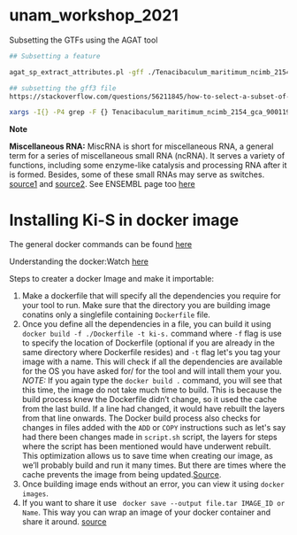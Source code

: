 # unam_workshop_2021

Subsetting the GTFs using the AGAT tool

```bash
## Subsetting a feature

agat_sp_extract_attributes.pl -gff ./Tenacibaculum_maritimum_ncimb_2154_gca_900119795.MARIT_PRJEB17743.49.gff3  -att ID -p mRNA -o temp3

## subsetting the gff3 file
https://stackoverflow.com/questions/56211845/how-to-select-a-subset-of-file-based-on-ids-in-other-file

xargs -I{} -P4 grep -F {} Tenacibaculum_maritimum_ncimb_2154_gca_900119795.MARIT_PRJEB17743.49.gff3 < temp2_ID

```
**Note**

**Miscellaneous RNA:** MiscRNA is short for miscellaneous RNA, a general term for a series of miscellaneous small RNA (ncRNA). It serves a variety of functions, including some enzyme-like catalysis and processing RNA after it is formed. Besides, some of these small RNAs may serve as switches. [source1](https://www.ncbi.nlm.nih.gov/pmc/articles/PMC3226645/) and [source2](https://www.researchgate.net/post/What-is-misc-RNA). See ENSEMBL page too [here](https://m.ensembl.org/info/genome/genebuild/ncrna.html)

# Installing Ki-S in docker image

The general docker commands can be found [here](https://medium.com/@rohitsatyam/step-by-step-guide-to-using-docker-3f953a9127b4)

Understanding the docker:Watch [here](https://youtu.be/EsLlCWHx_-k)

Steps to creater a docker Image and make it importable:
1. Make a dockerfile that will specify all the dependencies you require for your tool to run. Make sure that the directory you are building image conatins only a singlefile containing `Dockerfile` file.
2. Once you define all the dependencies in a file, you can build it using `docker build -f ./Dockerfile -t ki-s.` command where `-f` flag is use to specify the location of Dockerfile (optional if you are already in the same directory where Dockerfile resides) and `-t` flag let's you tag your image with a name. This will check if all the dependencies are available for the OS you have asked for/ for the tool and will intall them your you.
*NOTE:* If you again type the `docker build .` command, you will see that this time, the image do not take much time to build. This is because the build process knew the Dockerfile didn’t change, so it used the cache from the last build. If a line had changed, it would have rebuilt the layers from that line onwards. The Docker build process also checks for changes in files added with the `ADD` or `COPY` instructions such as let's say had there been changes made in `script.sh` script, the layers for steps where the script has been mentioned would have underwent rebuilt. This optimization allows us to save time when creating our image, as we’ll probably build and run it many times. But there are times where the cache prevents the image from being updated.[Source](https://www.baeldung.com/linux/docker-build-cache).
3. Once building image ends without an error, you can view it using `docker images`.
4. If you want to share it use ` docker save --output file.tar IMAGE_ID or Name`. This way you can wrap an image of your docker container and share it around. [source](https://stackoverflow.com/questions/24482822/how-to-share-my-docker-image-without-using-the-docker-hub#:~:text=As%20for%20options%20to%20share,agent.)
